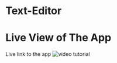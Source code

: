 # Text-Editor


# Live View of The App
Live link to the app ![video tutorial]("https://github.com/ninobrown585/Text-Editor")